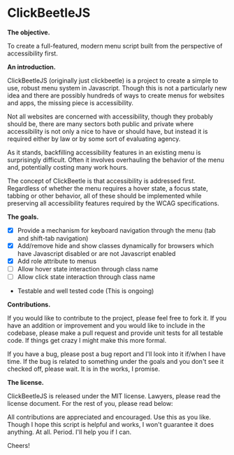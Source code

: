 ClickBeetleJS
===========

**The objective.**

To create a full-featured, modern menu script built from the perspective of accessibility first.


**An introduction.**

ClickBeetleJS (originally just clickbeetle) is a project to create a simple to use, robust menu system in Javascript.  Though this is not a particularly new idea and there are possibly hundreds of ways to create menus for websites and apps, the missing piece is accessibility.

Not all websites are concerned with accessibility, though they probably should be, there are many sectors both public and private where accessibility is not only a nice to have or should have, but instead it is required either by law or by some sort of evaluating agency.

As it stands, backfilling accessibility features in an existing menu is surprisingly difficult.  Often it involves overhauling the behavior of the menu and, potentially costing many work hours.

The concept of ClickBeetle is that accessibility is addressed first.  Regardless of whether the menu requires a hover state, a focus state, tabbing or other behavior, all of these should be implemented while preserving all accessibility features required by the WCAG specifications.


**The goals.**

- [x] Provide a mechanism for keyboard navigation through the menu (tab and shift-tab navigation)
- [x] Add/remove hide and show classes dynamically for browsers which have Javascript disabled or are not Javascript enabled
- [x] Add role attribute to menus
- [ ] Allow hover state interaction through class name
- [ ] Allow click state interaction through class name
- Testable and well tested code (This is ongoing)


**Contributions.**

If you would like to contribute to the project, please feel free to fork it. If you have an addition or improvement and you would like to include in the codebase, please make a pull request and provide unit tests for all testable code.  If things get crazy I might make this more formal.

If you have a bug, please post a bug report and I'll look into it if/when I have time. If the bug is related to something under the goals and you don't see it checked off, please wait. It is in the works, I promise.


**The license.**

ClickBeetleJS is released under the MIT license.  Lawyers, please read the license document. For the rest of you, please read below:

All contributions are appreciated and encouraged.  Use this as you like. Though I hope this script is helpful and works, I won't guarantee it does anything. At all. Period. I'll help you if I can.

Cheers!